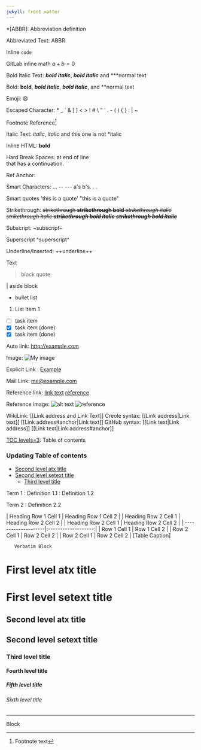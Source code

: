 ```yaml
---
jekyll: front matter
---
```


*[ABBR]: Abbreviation definition

Abbreviated Text: ABBR

Inline `code`

GitLab inline math $`a + b = 0`$

Bold Italic Text: ***bold italic***, **_bold italic_** and ***normal text

Bold: **bold**, ***bold italic***, **_bold italic_**, and **normal text

Emoji: :smile:

Escaped Character: \* \_ \` \& \[ \] \< \> \! \# \\ \" \' \. \- \( \) \{ \} \: \| \~

Footnote Reference[^1]

Italic Text: *italic*, _italic_ and this one is not *italic

Inline HTML: <b>bold</b> &nbsp; &#10; &#x0a;

Hard Break Spaces: at end of line  
    that has a continuation.

Ref Anchor: <a id="ref-anchor-id"></a>

<a id="ref-anchor-id2"></a>

Smart Characters: ... -- --- a's b's. . .

Smart quotes 'this is a quote' "this is a quote"

Strikethrough: ~~strikethrough **strikethrough bold** *strikethrough italic* _strikethrough italic_ ***strikethrough bold italic*** **_strikethrough bold italic_**~~

Subscript: ~subscript~

Superscript ^superscript^

Underline/Inserted: ++underline++

<!-- Block comment -->

Text <!-- Inline comment -->

> block quote

| aside block

* bullet list
1. List Item 1
* [ ] task item
* [x] task item (done)
* [X] task item (done)

[^1]: Footnote text


Auto link: <http://example.com>

Image: ![My image](http://www.foo.bar/image.png)

Explicit Link : [Example](http://example.com#anchor-reference "title")

Mail Link: <me@example.com>

Reference link: [link text][reference] [reference]

Reference image: ![alt text][reference] ![reference]

[reference]: http://example.com#anchor-reference  "Title"

WikiLink: [[Link address and Link Text]]  Creole syntax: [[Link address|Link text]]  [[Link address#anchor|Link text]] GitHub syntax: [[Link text|Link address]] [[Link text|Link address#anchor]]

[TOC levels=3]: Table of contents

[TOC levels=3]: # "### Updating Table of contents"

### Updating Table of contents
- [Second level atx title](#second-level-atx-title)
- [Second level setext title](#second-level-setext-title)
  - [Third level title](#third-level-title)

Term 1
:   Definition 1.1
:   Definition 1.2

Term 2
:   Definition 2.2

| Heading Row 1 Cell 1 | Heading Row 1 Cell 2 |
| Heading Row 2 Cell 1 | Heading Row 2 Cell 2 |
| Heading Row 2 Cell 1 | Heading Row 2 Cell 2 |
|:--------------------|:-------------------:|
| Row 1 Cell 1        |    Row 1 Cell 2     |
| Row 2 Cell 1        |    Row 2 Cell 2     |
| Row 2 Cell 1        |    Row 2 Cell 2     |
[Table Caption]

```language
   Verbatim Block
```

# First level atx title

First level setext title
=============

## Second level atx title

Second level setext title
--------------

### Third level title

#### Fourth level title

##### Fifth level title

###### Sixth level title

* * *

<div>
Block
</div>

